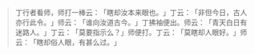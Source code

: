 > 丁行者看师，师打一棒云：​「瞎却汝本来眼也。​」丁云：​「非但今日，古人亦行此令。​」师云：​「谁向汝道古今。​」丁拂袖便出。师云：​「青天白日有迷路人。​」丁云：​「莫要指示么？​」师便打。丁云：​「莫瞎却人眼好。​」师云：​「瞎却俗人眼，有甚么过。​」



